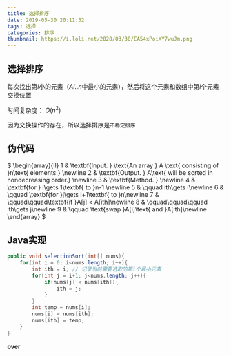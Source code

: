 ```yaml
---
title: 选择排序
date: 2019-05-30 20:11:52
tags: 选择
categories: 排序
thumbnail: https://i.loli.net/2020/03/30/EA54xPoiXY7wuJm.png
---
```


## 选择排序

<!--more-->

每次找出第$i$小的元素（$Ai..n$中最小的元素），然后将这个元素和数组中第$i$个元素交换位置

时间复杂度： $O(n^2)$

因为交换操作的存在，所以选择排序是`不稳定排序`

## 伪代码

$  \begin{array}{ll} 1 &amp; \textbf{Input. } \text{An array } A \text{ consisting of }n\text{ elements.} \newline 2 &amp; \textbf{Output. } A\text{ will be sorted in nondecreasing order.} \newline 3 &amp; \textbf{Method. } \newline 4 &amp; \textbf{for } i\gets 1\textbf{ to }n-1 \newline 5 &amp; \qquad ith\gets i\newline 6 &amp; \qquad \textbf{for }j\gets i+1\textbf{ to }n\newline 7 &amp; \qquad\qquad\textbf{if }A[j] < A[ith]\newline 8 &amp; \qquad\qquad\qquad ith\gets j\newline 9 &amp; \qquad \text{swap }A[i]\text{ and }A[ith]\newline \end{array} $



## Java实现

```java
public void selectionSort(int[] nums){
    for(int i = 0; i<nums.length; i++){
        int ith = i; // 记录当前需要选取的第i个最小元素
        for(int j = i+1; j<nums.length; j++){
            if(nums[j] < nums[ith]){
                ith = j;
            }
        }
        int temp = nums[i];
        nums[i] = nums[ith];
        nums[ith] = temp;
    }
}
```

**over**

